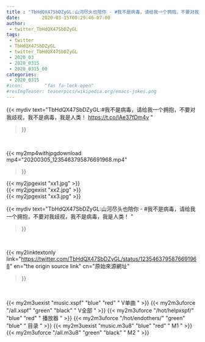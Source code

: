 ```yaml
---
title : "TbHdQX47SbDZyGL:山河尽头也陪你 - #我不是病毒，请给我一个拥抱，不要对我歧视，我不是病毒，我是人类！ "
date:        2020-03-15T00:29:46-07:00
author:
 - twitter_TbHdQX47SbDZyGL
tags:
 - twitter
 - TbHdQX47SbDZyGL
 - twitter_TbHdQX47SbDZyGL
 - 2020_03
 - 2020_0315
 - 2020_0315_00
categories:
 - 2020_0315
#icon:        "fas fa-lock-open"
#resImgTeaser: teaserpics/wikipedia.org/emacs-jokes.png
---
```


{{< mydiv text="TbHdQX47SbDZyGL:#我不是病毒，请给我一个拥抱，不要对我歧视，我不是病毒，我是人类！ https://t.co/lAe37fDm4v "
>}}
<br>


{{< my2mp4withjpgdownload mp4="20200305_1235463795876691968.mp4"
>}}

{{< my2jpgexist "xx1.jpg" >}}<br>
{{< my2jpgexist "xx2.jpg" >}}<br>
{{< my2jpgexist "xx3.jpg" >}}<br>



{{< mydiv text="TbHdQX47SbDZyGL:山河尽头也陪你 - #我不是病毒，请给我一个拥抱，不要对我歧视，我不是病毒，我是人类！ "
>}}
<br>

{{< my2linktextonly link="https://twitter.com/TbHdQX47SbDZyGL/status/1235463795876691968"
en="the origin source link" cn="原始來源網址"
>}}


<br>

{{< my2m3uexist "music.xspf"        "blue"   "red"    " V单曲 " >}} {{< my2m3uforce "/all.xspf"         "green"  "black"  " V全部 " >}} {{< my2m3uforce "/hot/helpxspf/"    "blue"   "red"    " 播放器 " >}} {{< my2m3uforce "/hot/endothers/"   "green"  "blue"   " 目录 " >}} {{< my2m3uexist "music.m3u8"        "blue"   "red"    " M1 " >}} {{< my2m3uforce "/all.m3u8"         "green"  "black"  " M2 " >}} 
